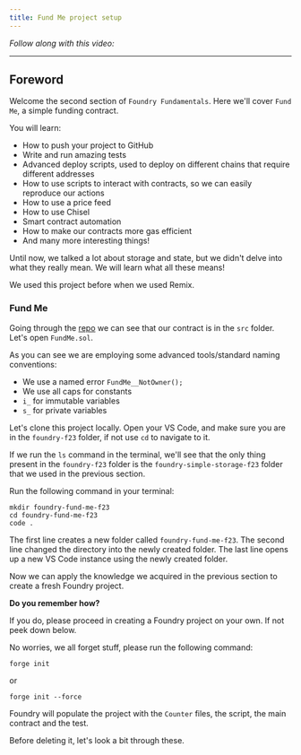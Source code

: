 ```yaml
---
title: Fund Me project setup
---
```


_Follow along with this video:_

---

## Foreword

Welcome the second section of `Foundry Fundamentals`. Here we'll cover `Fund Me`, a simple funding contract.

You will learn:

- How to push your project to GitHub
- Write and run amazing tests
- Advanced deploy scripts, used to deploy on different chains that require different addresses
- How to use scripts to interact with contracts, so we can easily reproduce our actions
- How to use a price feed
- How to use Chisel
- Smart contract automation
- How to make our contracts more gas efficient
- And many more interesting things!

Until now, we talked a lot about storage and state, but we didn't delve into what they really mean. We will learn what all these means!

We used this project before when we used Remix.


### Fund Me

Going through the [repo](https://github.com/Cyfrin/foundry-fund-me-f23) we can see that our contract is in the `src` folder. Let's open `FundMe.sol`.

As you can see we are employing some advanced tools/standard naming conventions:

- We use a named error `FundMe__NotOwner();`
- We use all caps for constants
- `i_` for immutable variables
- `s_` for private variables

Let's clone this project locally. Open your VS Code, and make sure you are in the `foundry-f23` folder, if not use `cd` to navigate to it.

If we run the `ls` command in the terminal, we'll see that the only thing present in the `foundry-f23` folder is the `foundry-simple-storage-f23` folder that we used in the previous section.

Run the following command in your terminal:

```
mkdir foundry-fund-me-f23
cd foundry-fund-me-f23
code .
```

The first line creates a new folder called `foundry-fund-me-f23`. The second line changed the directory into the newly created folder. The last line opens up a new VS Code instance using the newly created folder.

Now we can apply the knowledge we acquired in the previous section to create a fresh Foundry project.

**Do you remember how?**

If you do, please proceed in creating a Foundry project on your own. If not peek down below.



No worries, we all forget stuff, please run the following command:

```
forge init
```
or
```
forge init --force
```

Foundry will populate the project with the `Counter` files, the script, the main contract and the test.

Before deleting it, let's look a bit through these.
